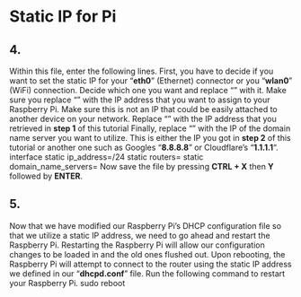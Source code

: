 # Static IP for Pi
## 4.
 Within this file, enter the following lines.
First, you have to decide if you want to set the static IP for your “**eth0**” (Ethernet) connector or you “**wlan0**” (WiFi) connection. Decide which one you want and replace “**<NETWORK>**” with it.
Make sure you replace “**<STATICIP>**” with the IP address that you want to assign to your Raspberry Pi. Make sure this is not an IP that could be easily attached to another device on your network.
Replace “**<ROUTERIP>**” with the IP address that you retrieved in **step 1** of this tutorial
Finally, replace “**<DNSIP>**” with the IP of the domain name server you want to utilize. This is either the IP you got in **step 2** of this tutorial or another one such as Googles “**8.8.8.8**” or Cloudflare’s “**1.1.1.1**“.
interface <NETWORK>
static ip_address=<STATICIP>/24
static routers=<ROUTERIP>
static domain_name_servers=<DNSIP>
Now save the file by pressing **CTRL + X** then **Y** followed by **ENTER**.
## 5.
 Now that we have modified our Raspberry Pi’s DHCP configuration file so that we utilize a static IP address, we need to go ahead and restart the Raspberry Pi.
Restarting the Raspberry Pi will allow our configuration changes to be loaded in and the old ones flushed out.
Upon rebooting, the Raspberry Pi will attempt to connect to the router using the static IP address we defined in our “**dhcpd.conf**” file.
Run the following command to restart your Raspberry Pi.
sudo reboot